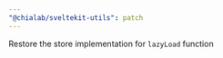 ```yaml
---
"@chialab/sveltekit-utils": patch
---
```


Restore the store implementation for `lazyLoad` function
